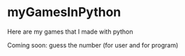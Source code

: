 # myGamesInPython
Here are my games that I made with python

Coming soon: guess the number (for user and for program)
